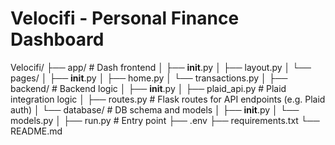 # Velocifi - Personal Finance Dashboard
Velocifi/
├── app/                         # Dash frontend
│   ├── __init__.py
│   ├── layout.py
│   └── pages/
│       ├── __init__.py
│       ├── home.py
│       └── transactions.py
│
├── backend/                     # Backend logic
│   ├── __init__.py
│   ├── plaid_api.py             # Plaid integration logic
│   ├── routes.py                # Flask routes for API endpoints (e.g. Plaid auth)
│   └── database/                # DB schema and models
│       ├── __init__.py
│       └── models.py
│
├── run.py                       # Entry point
├── .env
├── requirements.txt
└── README.md

